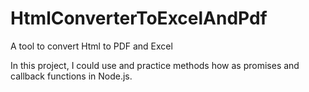 # HtmlConverterToExcelAndPdf
A tool to convert Html to PDF and Excel

In this project, I could use and practice methods how as promises and callback functions in Node.js.
